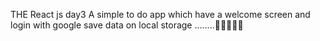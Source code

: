 THE React js day3 A simple to do app  which  have a welcome screen and login with google save data on local storage ........🚀🚀🚀🚀🚀
